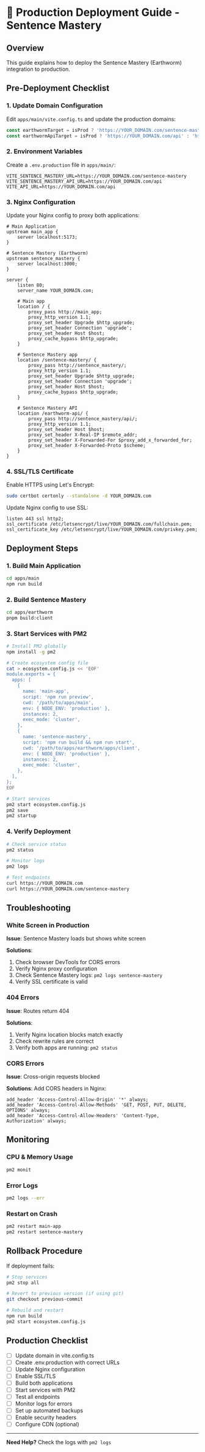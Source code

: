 # 🚀 Production Deployment Guide - Sentence Mastery

## Overview

This guide explains how to deploy the Sentence Mastery (Earthworm) integration to production.

## Pre-Deployment Checklist

### 1. **Update Domain Configuration**

Edit `apps/main/vite.config.ts` and update the production domains:

```typescript
const earthwormTarget = isProd ? 'https://YOUR_DOMAIN.com/sentence-mastery' : 'http://localhost:3000';
const earthwormApiTarget = isProd ? 'https://YOUR_DOMAIN.com/api' : 'http://localhost:3001';
```

### 2. **Environment Variables**

Create a `.env.production` file in `apps/main/`:

```env
VITE_SENTENCE_MASTERY_URL=https://YOUR_DOMAIN.com/sentence-mastery
VITE_SENTENCE_MASTERY_API_URL=https://YOUR_DOMAIN.com/api
VITE_API_URL=https://YOUR_DOMAIN.com/api
```

### 3. **Nginx Configuration**

Update your Nginx config to proxy both applications:

```nginx
# Main Application
upstream main_app {
    server localhost:5173;
}

# Sentence Mastery (Earthworm)
upstream sentence_mastery {
    server localhost:3000;
}

server {
    listen 80;
    server_name YOUR_DOMAIN.com;

    # Main app
    location / {
        proxy_pass http://main_app;
        proxy_http_version 1.1;
        proxy_set_header Upgrade $http_upgrade;
        proxy_set_header Connection 'upgrade';
        proxy_set_header Host $host;
        proxy_cache_bypass $http_upgrade;
    }

    # Sentence Mastery app
    location /sentence-mastery/ {
        proxy_pass http://sentence_mastery/;
        proxy_http_version 1.1;
        proxy_set_header Upgrade $http_upgrade;
        proxy_set_header Connection 'upgrade';
        proxy_set_header Host $host;
        proxy_cache_bypass $http_upgrade;
    }

    # Sentence Mastery API
    location /earthworm-api/ {
        proxy_pass http://sentence_mastery/api/;
        proxy_http_version 1.1;
        proxy_set_header Host $host;
        proxy_set_header X-Real-IP $remote_addr;
        proxy_set_header X-Forwarded-For $proxy_add_x_forwarded_for;
        proxy_set_header X-Forwarded-Proto $scheme;
    }
}
```

### 4. **SSL/TLS Certificate**

Enable HTTPS using Let's Encrypt:

```bash
sudo certbot certonly --standalone -d YOUR_DOMAIN.com
```

Update Nginx config to use SSL:

```nginx
listen 443 ssl http2;
ssl_certificate /etc/letsencrypt/live/YOUR_DOMAIN.com/fullchain.pem;
ssl_certificate_key /etc/letsencrypt/live/YOUR_DOMAIN.com/privkey.pem;
```

## Deployment Steps

### 1. **Build Main Application**

```bash
cd apps/main
npm run build
```

### 2. **Build Sentence Mastery**

```bash
cd apps/earthworm
pnpm build:client
```

### 3. **Start Services with PM2**

```bash
# Install PM2 globally
npm install -g pm2

# Create ecosystem config file
cat > ecosystem.config.js << 'EOF'
module.exports = {
  apps: [
    {
      name: 'main-app',
      script: 'npm run preview',
      cwd: '/path/to/apps/main',
      env: { NODE_ENV: 'production' },
      instances: 2,
      exec_mode: 'cluster',
    },
    {
      name: 'sentence-mastery',
      script: 'npm run build && npm run start',
      cwd: '/path/to/apps/earthworm/apps/client',
      env: { NODE_ENV: 'production' },
      instances: 2,
      exec_mode: 'cluster',
    },
  ],
};
EOF

# Start services
pm2 start ecosystem.config.js
pm2 save
pm2 startup
```

### 4. **Verify Deployment**

```bash
# Check service status
pm2 status

# Monitor logs
pm2 logs

# Test endpoints
curl https://YOUR_DOMAIN.com
curl https://YOUR_DOMAIN.com/sentence-mastery
```

## Troubleshooting

### White Screen in Production

**Issue**: Sentence Mastery loads but shows white screen

**Solutions**:
1. Check browser DevTools for CORS errors
2. Verify Nginx proxy configuration
3. Check Sentence Mastery logs: `pm2 logs sentence-mastery`
4. Verify SSL certificate is valid

### 404 Errors

**Issue**: Routes return 404

**Solutions**:
1. Verify Nginx location blocks match exactly
2. Check rewrite rules are correct
3. Verify both apps are running: `pm2 status`

### CORS Errors

**Issue**: Cross-origin requests blocked

**Solutions**:
Add CORS headers in Nginx:

```nginx
add_header 'Access-Control-Allow-Origin' '*' always;
add_header 'Access-Control-Allow-Methods' 'GET, POST, PUT, DELETE, OPTIONS' always;
add_header 'Access-Control-Allow-Headers' 'Content-Type, Authorization' always;
```

## Monitoring

### CPU & Memory Usage

```bash
pm2 monit
```

### Error Logs

```bash
pm2 logs --err
```

### Restart on Crash

```bash
pm2 restart main-app
pm2 restart sentence-mastery
```

## Rollback Procedure

If deployment fails:

```bash
# Stop services
pm2 stop all

# Revert to previous version (if using git)
git checkout previous-commit

# Rebuild and restart
npm run build
pm2 start ecosystem.config.js
```

## Production Checklist

- [ ] Update domain in vite.config.ts
- [ ] Create .env.production with correct URLs
- [ ] Update Nginx configuration
- [ ] Enable SSL/TLS
- [ ] Build both applications
- [ ] Start services with PM2
- [ ] Test all endpoints
- [ ] Monitor logs for errors
- [ ] Set up automated backups
- [ ] Enable security headers
- [ ] Configure CDN (optional)

---

**Need Help?** Check the logs with `pm2 logs`
